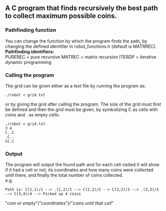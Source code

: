 ## A C program that finds recursively the best path to collect maximum possible coins.
### Pathfinding function
You can change the function by which the program finds the path, by changing the defined identifier in robot_functions.h (default is MATRREC).  
**Pathfinding identifiers:**  
PUREREC = pure recursive
MATREC = matrix recursion
ITERDP = iterative dynamic programming
### Calling the program
The grid can be given either as a text file by running the program as: 
``` 
./robot < grid.txt
```
or by giving the grid after calling the program. The size of the grid must first be defined 
and then the grid must be given, by symbolizing C as cells with coins and . as empty cells:
``` 
./robot < grid.txt
3 4
C..C
.C..
CC.C
```
### Output 
The program will output the found path and for each cell visited it will show if it had a cell or not, its coordinates and how many coins were collected until there, and finally the total number of coins collected.  
e.g.  
```
Path is: C(1,1)/1 --> .(1,2)/1 --> C(2,2)/2 --> C(3,2)/3 --> .(3,3)/3 --> C(3,4)/4 --> Picked up 4 coins
```    
"*coin or empty*"("*coordinates*")/"*coins until that cell*"

